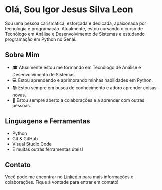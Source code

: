 # Olá, Sou Igor Jesus Silva Leon
Sou uma pessoa carismática, esforçada e dedicada, apaixonada por tecnologia e programação. Atualmente, estou cursando o curso de Tecnólogo em Análise e Desenvolvimento de Sistemas e estudando programação em Python no Senai.

## Sobre Mim

- 🎓 Atualmente estou me formando em Tecnólogo de Análise e Desenvolvimento de Sistemas.
- 💻 Estou aprendendo e aprimorando minhas habilidades em Python.
- 📚 Estou sempre em busca de conhecimento e adoro aprender coisas novas.
- 🤝 Estou sempre aberto a colaborações e a aprender com outras pessoas.

## Linguagens e Ferramentas

- Python
- Git & GitHub
- Visual Studio Code
- E muitas outras ferramentas úteis!

## Contato

Você pode me encontrar no [LinkedIn](https://www.linkedin.com/in/igor-jesus-silva-leon-263a8b264/) para mais informações e colaborações. Fique à vontade para entrar em contato!
